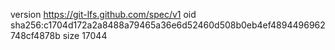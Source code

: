 version https://git-lfs.github.com/spec/v1
oid sha256:c1704d172a2a8488a79465a36e6d52460d508b0eb4ef4894496962748cf4878b
size 17044
